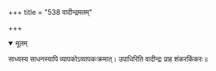 +++
title = "538 वादीन्द्रमतम्"

+++


<details open><summary>मूलम्</summary>

साध्यस्य साधनस्यापि व्यापकोऽव्यापकःक्रमात्। उपाधिरिति वादीन्द्रः प्राह शंकरकिंकरः॥
</details>

